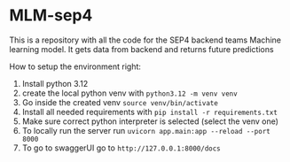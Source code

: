 # MLM-sep4

This is a repository with all the code for the SEP4 backend teams Machine learning model. It gets data from backend and returns future predictions

How to setup the environment right:

1. Install python 3.12
2. create the local python venv with `python3.12 -m venv venv`
3. Go inside the created venv `source venv/bin/activate`
4. Install all needed requirements with `pip install -r requirements.txt`
5. Make sure correct python interpreter is selected (select the venv one)
6. To locally run the server run `uvicorn app.main:app --reload --port 8000`
7. To go to swaggerUI go to `http://127.0.0.1:8000/docs`
